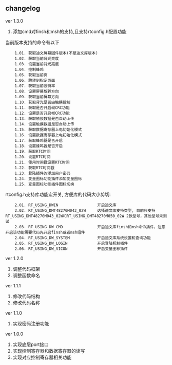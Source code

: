 ## changelog ##

ver 1.3.0
1. 添加cmd对finsh和msh的支持,且支持rtconfig.h配置功能

当前版本支持的命令有以下
~~~
    1.01. 获取迪文屏幕固件版本(不是迪文库版本)
    1.02. 获取当前背光亮度
    1.03. 设置当前背光亮度
    1.04. 控制蜂鸣
    1.05. 获取当前页
    1.06. 跳转到指定页面
    1.07. 获取当前波特率
    1.08. 设置屏幕旋转方向
    1.09. 获取当前屏幕方向
    1.10. 获取背光是否由触摸控制
    1.11. 获取是否开启帧CRC功能
    1.12. 设置是否开启帧CRC功能
    1.13. 获取触摸数据是否自动上传
    1.14. 设置触摸数据是否自动上传
    1.15. 获取数据寄存器上电初始化模式
    1.16. 设置数据寄存器上电初始化模式
    1.17. 获取蜂鸣器是否开启
    1.18. 设置蜂鸣器是否开启
    1.19. 获取RTC时间
    1.20. 设置RTC时间
    1.21. 使用时间戳设置RTC时间
    1.22. 获取RTC时间戳
    1.23. 登陆插件的添加用户密码
    1.24. 变量图标功能插件添加变量图标
    1.25. 变量图标功能插件图标切换
~~~

rtconfig.h支持库功能宏开关, 方便库的代码大小剪切:
~~~
    2.01. RT_USING_DWIN                 开启迪文库
    2.02. RT_USING_DMT48270M043_02W     选择迪文库支持类型, 目前只支持RT_USING_DMT48270M043_02W和RT_USING_DMT48270M050_02W 2款型号，其他型号未测试
    2.03. RT_USING_DW_CMD               开启迪文库finsh和msh命令插件，注意开启该功能需要代码先开启finsh或者msh组件
    2.04. RT_USING_DW_SYSTEM            开启迪文库系统设置和查询功能
    2.05. RT_USING_DW_LOGIN             开启登陆机制插件
    2.06. RT_USING_DW_VICON             开启变量图标插件
~~~

ver 1.2.0
1. 调整代码框架
2. 调整函数命名

ver 1.1.1
1. 修改代码结构
2. 修改代码名称

ver 1.1.0
1. 实现密码注册功能

ver 1.0.0
1. 实现底层port接口
2. 实现控制寄存器和数据寄存器的读写
3. 实现对应控制寄存器相关功能
